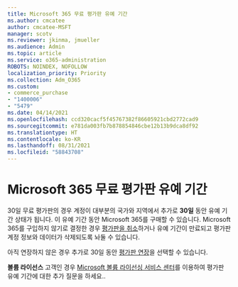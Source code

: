 ```yaml
---
title: Microsoft 365 무료 평가판 유예 기간
ms.author: cmcatee
author: cmcatee-MSFT
manager: scotv
ms.reviewer: jkinma, jmueller
ms.audience: Admin
ms.topic: article
ms.service: o365-administration
ROBOTS: NOINDEX, NOFOLLOW
localization_priority: Priority
ms.collection: Adm_O365
ms.custom:
- commerce_purchase
- "1400006"
- "5479"
ms.date: 04/14/2021
ms.openlocfilehash: ccd320cacf5f45767382f86605921cbd2772cad9
ms.sourcegitcommit: e781da003fb7b878854846cbe12b13b9dca8df92
ms.translationtype: HT
ms.contentlocale: ko-KR
ms.lasthandoff: 08/31/2021
ms.locfileid: "58843708"
---
```

# <a name="grace-period-for-microsoft-365-free-trial"></a>Microsoft 365 무료 평가판 유예 기간

30일 무료 평가판의 경우 계정이 대부분의 국가와 지역에서 추가로 **30일** 동안 유예 기간 상태가 됩니다. 이 유예 기간 동안 Microsoft 365를 구매할 수 있습니다. Microsoft 365를 구입하지 않기로 결정한 경우 [평가판을 취소](https://docs.microsoft.com/microsoft-365/commerce/subscriptions/cancel-your-subscription?view=o365-worldwide)하거나 유예 기간이 만료되고 평가판 계정 정보와 데이터가 삭제되도록 놔둘 수 있습니다.

아직 연장하지 않은 경우 추가로 30일 동안 [평가판 연장](https://docs.microsoft.com/microsoft-365/commerce/extend-your-trial)을 선택할 수 있습니다.

**볼륨 라이선스** 고객인 경우 [Microsoft 볼륨 라이선싱 서비스 센터](https://support.microsoft.com/help/4471406/how-to-contact-the-microsoft-volume-licensing-service-center)를 이용하여 평가판 유예 기간에 대한 추가 질문을 하세요..
